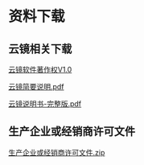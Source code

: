 # 资料下载

## 云镜相关下载
<a href="mate/云镜软件著作权V1.0.jpeg" target="_blank">云镜软件著作权V1.0</a>

<a href="mate/云镜简要说明.pdf" target="_blank">云镜简要说明.pdf</a>

<a href="mate/云镜说明书-完整版.pdf" target="_blank">云镜说明书-完整版.pdf</a>

## 生产企业或经销商许可文件
<a href="mate/生产企业许可证.zip" target="_blank">生产企业或经销商许可文件.zip</a>

